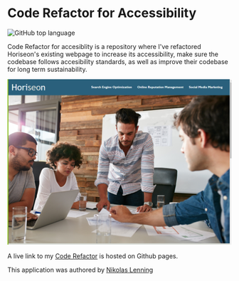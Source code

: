 # Code Refactor for Accessibility 
![GitHub top language](https://img.shields.io/github/languages/top/nikolaslenning/code-refactor-for-accessibility)

Code Refactor for accesiblity is a repository  where I've refactored Horiseon's existing webpage to increase its accessibility, make sure the codebase follows accesibility standards, as well as improve their codebase for long term sustainability. 

![Webpage screenshot](/assets/images/Screenshot.png)

A live link to my [Code Refactor](https://nikolaslenning.github.io/code-refactor-for-accessibility/) is hosted on Github pages.

This application was authored by [Nikolas Lenning](https://github.com/nikolaslenning)

